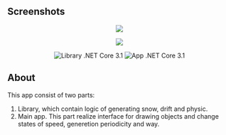 ## Screenshots
<p align="center">
      <img src="https://i.ibb.co/ZWDR7m2/snow.png" width="auto">
</p>
<p align="center">
      <img src="https://i.ibb.co/68ZCxzN/snow2.png" width="auto">
</p>
<p align="center">
   <img src="https://img.shields.io/badge/Server-.NET%20Core%203.1-%23c563f2" alt=" Library .NET Core 3.1">
   <img src="https://img.shields.io/badge/App-.NET%20Core%203.1-%2363f29c" alt="App .NET Core 3.1">
</p>

## About

This app consist of two parts:
1. Library, which contain logic of generating snow, drift and physic. 
2. Main app. This part realize interface for drawing objects and change states of speed, generetion periodicity and way.
